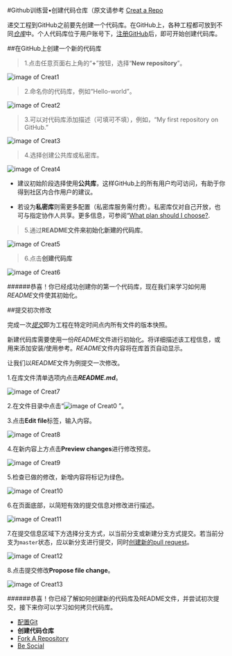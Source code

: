 #Github训练营•创建代码仓库（原文请参考 [Creat a Repo](https://help.github.com/articles/create-a-repo)

递交工程到GitHub之前要先创建一个代码库。在GitHub上，各种工程都可放到不同[*仓库*](https://help.github.com/articles/github-glossary#repository)中。个人代码库位于用户账号下，[注册GitHub](https://help.github.com/articles/signing-up-for-a-new-github-account)后，即可开始创建代码库。

##在GitHub上创建一个新的代码库
> 1.点击任意页面右上角的“**+**”按钮，选择“**New repository**”。

![image of Creat1](http://img4.douban.com/view/photo/photo/public/p2274471996.jpg)
 
> 2.命名你的代码库，例如“Hello-world”。

![image of Creat2](http://img3.douban.com/view/photo/photo/public/p2274472002.jpg)
 
> 3.可以对代码库添加描述（可填可不填），例如，“My first repository on GitHub.”

![image of Creat3](http://img4.douban.com/view/photo/photo/public/p2274472009.jpg)

> 4.选择创建公共库或私密库。

![image of Creat4](http://img3.douban.com/view/photo/photo/public/p2274472011.jpg)

* 建议初始阶段选择使用**公共库**，这样GitHub上的所有用户均可访问，有助于你得到社区内合作用户的建议。

* 若设为**私密库**则需更多配置（私密库服务需付费）。私密库仅对自己开放，也可与指定协作人共享。更多信息，可参阅“[What plan should I choose?](https://help.github.com/articles/what-plan-should-i-choose).

> 5.通过**README文件来初始化新建的代码库**。

![image of Creat5](http://img3.douban.com/view/photo/photo/public/p2274472013.jpg)

> 6.点击**创建代码库**

![image of Creat6](http://img3.douban.com/view/photo/photo/public/p2274472014.jpg)

######恭喜！你已经成功创建你的第一个代码库，现在我们来学习如何用*README*文件使其初始化。

##提交初次修改

完成一次[*提交*](https://help.github.com/articles/github-glossary#commit)即为工程在特定时间点内所有文件的版本快照。

新建代码库需要使用一份*README*文件进行初始化。将详细描述该工程信息，或用来添加安装/使用参考。*README*文件内容将在库首页自动显示。

让我们以*README*文件为例提交一次修改。

1.在库文件清单选项内点击***README.md***。
 
 ![image of Creat7](http://img3.douban.com/view/photo/photo/public/p2274472022.jpg)
 
2.在文件目录中点击“![image of Creat0](http://img3.douban.com/view/photo/photo/public/p2274475830.jpg) ”。

3.点击**Edit file**标签，输入内容。

![image of Creat8](http://img3.douban.com/view/photo/photo/public/p2274472025.jpg)

4.在新内容上方点击**Preview changes**进行修改预览。

![image of Creat9](http://img4.douban.com/view/photo/photo/public/p2274472028.jpg)

5.检查已做的修改，新增内容将标记为绿色。

![image of Creat10](http://img3.douban.com/view/photo/photo/public/p2274472033.jpg)

6.在页面底部，以简短有效的提交信息对修改进行描述。

![image of Creat11](http://img4.douban.com/view/photo/photo/public/p2274472036.jpg)

7.在提交信息区域下方选择分支方式，以当前分支或新建分支方式提交。若当前分支为`master`状态，应以新分支进行提交，同时[创建新的pull request](https://help.github.com/articles/creating-a-pull-request)。

![image of Creat12](http://img4.douban.com/view/photo/photo/public/p2274472038.jpg)

8.点击提交修改**Propose file change**。

![image of Creat13](http://img3.douban.com/view/photo/photo/public/p2274472040.jpg)

######恭喜！你已经了解如何创建新的代码库及README文件，并尝试初次提交，接下来你可以学习如何拷贝代码库。
* [配置Git](https://github.com/HP-Enterprise/Training/blob/master/GitHub/Set%20up%20Git.md)
* **创建代码仓库**
* [Fork A Repository](https://help.github.com/articles/fork-a-repo)
* [Be Social](https://help.github.com/articles/be-social)
